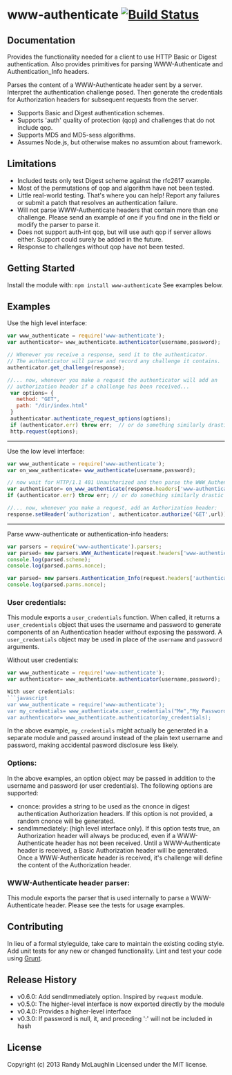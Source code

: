 # www-authenticate [![Build Status](https://secure.travis-ci.org/randymized/www-authenticate.png?branch=master)](http://travis-ci.org/randymized/www-authenticate)

## Documentation
Provides the functionality needed for a client to use HTTP Basic or Digest authentication.  Also provides primitives for parsing WWW-Authenticate and Authentication_Info headers.

Parses the content of a WWW-Authenticate header sent by a server. Interpret the authentication challenge posed. Then generate the credentials for Authorization headers for subsequent requests from the server.

- Supports Basic and Digest authentication schemes.
- Supports 'auth' quality of protection (qop) and challenges that do not include qop.
- Supports MD5 and MD5-sess algorithms.
- Assumes Node.js, but otherwise makes no assumtion about framework.


## Limitations
- Included tests only test Digest scheme against the rfc2617 example.
- Most of the permutations of qop and algorithm have not been tested.
- Little real-world testing.  That's where you can help!  Report any failures or submit a patch that resolves an authentication failure.
- Will not parse WWW-Authenticate headers that contain more than one challenge.  Please send an example of one if you find one in the field or modify the parser to parse it.
- Does not support auth-int qop, but will use auth qop if server allows either.  Support could surely be added in the future.
- Response to challenges without qop have not been tested.

## Getting Started
Install the module with: `npm install www-authenticate`
See examples below.

## Examples
Use the high level interface:
```javascript
var www_authenticate = require('www-authenticate');
var authenticator= www_authenticate.authenticator(username,password);

// Whenever you receive a response, send it to the authenticator.
// The authenticator will parse and record any challenge it contains.
authenticator.get_challenge(response);

//... now, whenever you make a request the authenticator will add an
// authorization header if a challenge has been received...
 var options= {
   method: "GET",
   path: "/dir/index.html"
 }
 authenticator.authenticate_request_options(options);
 if (authenticator.err) throw err;  // or do something similarly drastic
 http.request(options);
```
---
Use the low level interface:
```javascript
var www_authenticate = require('www-authenticate');
var on_www_authenticate= www_authenticate(username,password);

// now wait for HTTP/1.1 401 Unauthorized and then parse the WWW_Authenticate header
var authenticator= on_www_authenticate(response.headers['www-authenticate']);
if (authenticator.err) throw err; // or do something similarly drastic

//... now, whenever you make a request, add an Authorization header:
response.setHeader('authorization', authenticator.authorize('GET',url));
```
---
Parse www-authenticate or authentication-info headers:
```javascript
var parsers = require('www-authenticate').parsers;
var parsed= new parsers.WWW_Authenticate(request.headers['www-authenticate']);
console.log(parsed.scheme);
console.log(parsed.parms.nonce);

var parsed= new parsers.Authentication_Info(request.headers['authentication-info']);
console.log(parsed.parms.nonce);
```

### User credentials:

This module exports a `user_credentials` function.  When called, it returns a `user_credentials` object that uses the username and password to generate components of an Authentication header without exposing the password.  A `user_credentials` object may be used in place of the `username` and `password` arguments.

Without user credentials:
```javascript
var www_authenticate = require('www-authenticate');
var authenticator= www_authenticate.authenticator(username,password);

With user credentials:
```javascript
var www_authenticate = require('www-authenticate');
var my_credentials= www_authenticate.user_credentials("Me","My Password");
var authenticator= www_authenticate.authenticator(my_credentials);
```

In the above example, `my_credentials` might actually be generated in a separate module and passed around instead of the plain text username and password, making accidental pasword disclosure less likely.

### Options:

In the above examples, an option object may be passed in addition to the username and password (or user credentials). The following options are supported:
- cnonce: provides a string to be used as the cnonce in digest authentication Authorization headers.  If this option is not provided, a random cnonce will be generated.
- sendImmediately: (high level interface only).  If this option tests true, an Authorization  header will always be produced, even if a WWW-Authenticate header has not been received.  Until a WWW-Authenticate header is received, a Basic Authorization header will be generated.  Once a WWW-Authenticate header is received, it's challenge will define the content of the Authorization header.

### WWW-Authenticate header parser:
This module exports the parser that is used internally to parse a WWW-Authenticate header.  Please see the tests for usage examples.


## Contributing
In lieu of a formal styleguide, take care to maintain the existing coding style. Add unit tests for any new or changed functionality. Lint and test your code using [Grunt](http://gruntjs.com/).

## Release History
- v0.6.0: Add sendImmediately option.  Inspired by `request` module.
- v0.5.0: The higher-level interface is now exported directly by the module
- v0.4.0: Provides a higher-level interface
- v0.3.0: If password is null, it, and preceding ':' will not be included in hash

## License
Copyright (c) 2013 Randy McLaughlin
Licensed under the MIT license.
